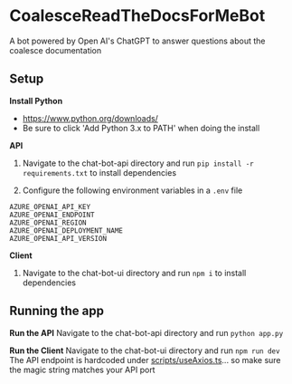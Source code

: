 # CoalesceReadTheDocsForMeBot
A bot powered by Open AI's ChatGPT to answer questions about the coalesce documentation

## Setup
**Install Python**
- https://www.python.org/downloads/
- Be sure to click 'Add Python 3.x to PATH' when doing the install

**API**
1. Navigate to the chat-bot-api directory and run `pip install -r requirements.txt` to install dependencies 

2. Configure the following environment variables in a `.env` file
```
AZURE_OPENAI_API_KEY
AZURE_OPENAI_ENDPOINT
AZURE_OPENAI_REGION
AZURE_OPENAI_DEPLOYMENT_NAME
AZURE_OPENAI_API_VERSION
```

**Client**
1. Navigate to the chat-bot-ui directory and run `npm i` to install dependencies

## Running the app
**Run the API**
Navigate to the chat-bot-api directory and run `python app.py`

**Run the Client**
Navigate to the chat-bot-ui directory and run `npm run dev`
The API endpoint is hardcoded under [scripts/useAxios.ts](https://github.com/meghanmae/CoalesceReadTheDocsForMeBot/blob/d4825d7e465954df217221ec6e46ead3213f2119/chat-bot-ui/src/scripts/useAxios.ts#L4)... so make sure the magic string matches your API port

